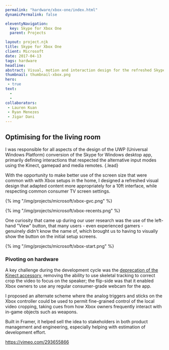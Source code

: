 ```yaml
---
permalink: "hardware/xbox-one/index.html"
dynamicPermalink: false

eleventyNavigation:
  key: Skype for Xbox One
  parent: Projects

layout: project.njk
title: Skype for Xbox One
client: Microsoft
date: 2017-04-13
tags: hardware
headline: 
abstract: Visual, motion and interaction design for the refreshed Skype on Xbox One universal application (UWP).
thumbnail: thumbnail-xbox.png
hero:
 - true
text:
  - 
  - 
collaborators:
 - Lauren Kuan
 - Ryan Menezes
 - Jigar Dani
---
```


## Optimising for the living room

I was responsible for all aspects of the design of the UWP (Universal Windows
Platform) conversion of the Skype for Windows desktop app, primarily defining
interactions that respected the alternative input modes using the Kinect,
gamepad and media remotes.
{.lead}

With the opportunity to make better use of the screen size that were common with
with Xbox setups in the home, I designed a refreshed visual design that adapted
content more appropriately for a 10ft interface, while respecting common
consumer TV screen settings.

{% img "/img/projects/microsoft/xbox-gvc.png" %}

{% img "/img/projects/microsoft/xbox-recents.png" %}

One curiosity that came up during our user research was the use of the left-hand
"View" button, that many users - even experienced gamers - genuinely didn't know
the name of, which brought us to having to visually show the button on the
initial setup screens.

{% img "/img/projects/microsoft/xbox-start.png" %}

### Pivoting on hardware

A key challenge during the development cycle was the [deprecation of the Kinect accessory](https://kotaku.com/microsoft-announces-xbox-one-without-kinect-shipping-j-1575644372"), removing
the ability to use skeletal tracking to correct crop the video to focus on the
speaker; the flip-side was that it enabled Xbox owners to use any regular
consumer-grade webcam for the app.

I proposed an alternate scheme where the analog triggers and sticks on the Xbox
controller could be used to permit fine-grained control of the local video
cropping, taking cues from how Xbox owners frequently interact with in-game
objects such as weapons.

Built in Framer, it helped sell the idea to stakeholders in both product
management and engineering, especially helping with estimation of development
effort.

https://vimeo.com/293655866

